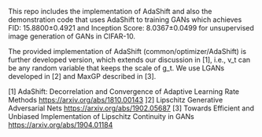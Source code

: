 This repo includes the implementation of AdaShift and also the demonstration code that uses AdaShift to training GANs which achieves FID: 15.8800±0.4921 and Inception Score: 8.0367±0.0499 for unsupervised image generation of GANs in CIFAR-10.

The provided implementation of AdaShift (common/optimizer/AdaShift) is further developed version, which extends our discussion in [1], i.e., v_t can be any random variable that keeps the scale of g_t. We use LGANs developed in [2] and MaxGP described in [3]. 

[1] AdaShift: Decorrelation and Convergence of Adaptive Learning Rate Methods https://arxiv.org/abs/1810.00143
]2] Lipschitz Generative Adversarial Nets https://arxiv.org/abs/1902.05687
[3] Towards Efficient and Unbiased Implementation of Lipschitz Continuity in GANs https://arxiv.org/abs/1904.01184

